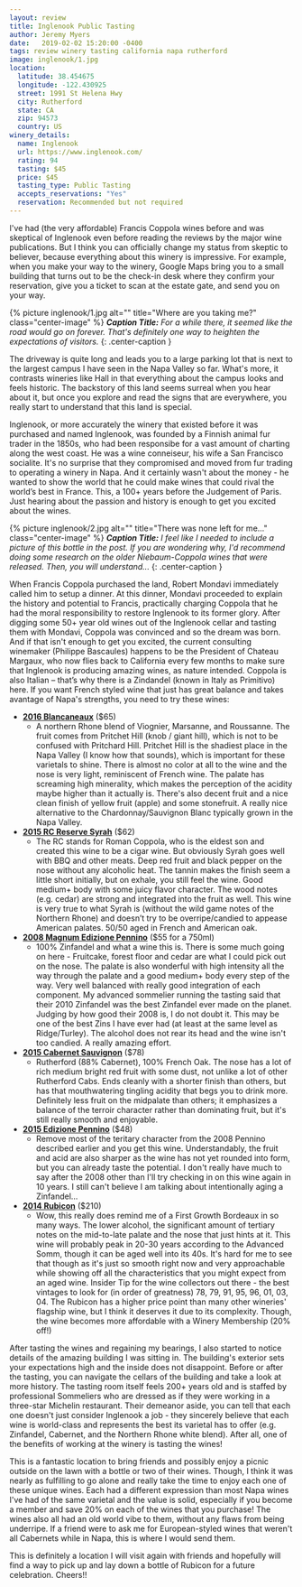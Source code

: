 ```yaml
---
layout: review
title: Inglenook Public Tasting
author: Jeremy Myers
date:   2019-02-02 15:20:00 -0400
tags: review winery tasting california napa rutherford
image: inglenook/1.jpg
location:
  latitude: 38.454675
  longitude: -122.430925
  street: 1991 St Helena Hwy
  city: Rutherford
  state: CA
  zip: 94573
  country: US
winery_details:
  name: Inglenook
  url: https://www.inglenook.com/
  rating: 94
  tasting: $45
  price: $45
  tasting_type: Public Tasting
  accepts_reservations: "Yes"
  reservation: Recommended but not required
---
```

I've had (the very affordable) Francis Coppola wines before and was skeptical of Inglenook even before reading the reviews by the major wine publications.  But I think you can officially change my status from skeptic to believer, because everything about this winery is impressive.  For example, when you make your way to the winery, Google Maps bring you to a small building that turns out to be the check-in desk where they confirm your reservation, give you a ticket to scan at the estate gate, and send you on your way.

{% picture inglenook/1.jpg alt="" title="Where are you taking me?" class="center-image" %}
***Caption Title:*** *For a while there, it seemed like the road would go on forever.  That's definitely one way to heighten the expectations of visitors.*
{: .center-caption }

The driveway is quite long and leads you to a large parking lot that is next to the largest campus I have seen in the Napa Valley so far.  What's more, it contrasts wineries like Hall in that everything about the campus looks and feels historic.  The backstory of this land seems surreal when you hear about it, but once you explore and read the signs that are everywhere, you really start to understand that this land is special.

Inglenook, or more accurately the winery that existed before it was purchased and named Inglenook, was founded by a Finnish animal fur trader in the 1850s, who had been responsibe for a vast amount of charting along the west coast.  He was a wine conneiseur, his wife a San Francisco socialite.  It's no surprise that they compromised and moved from fur trading to operating a winery in Napa.  And it certainly wasn't about the money - he wanted to show the world that he could make wines that could rival the world’s best in France.  This, a 100+ years before the Judgement of Paris.  Just hearing about the passion and history is enough to get you excited about the wines.

{% picture inglenook/2.jpg alt="" title="There was none left for me..." class="center-image" %}
***Caption Title:*** *I feel like I needed to include a picture of this bottle in the post.  If you are wondering why, I'd recommend doing some research on the older Niebaum-Coppola wines that were released.  Then, you will understand...*
{: .center-caption }

When Francis Coppola purchased the land, Robert Mondavi immediately called him to setup a dinner.  At this dinner, Mondavi proceeded to explain the history and potential to Francis, practically charging Coppola that he had the moral responsibility to restore Inglenook to its former glory.  After digging some 50+ year old wines out of the Inglenook cellar and tasting them with Mondavi, Coppola was convinced and so the dream was born.  And if that isn't enough to get you excited, the current consulting winemaker (Philippe Bascaules) happens to be the President of Chateau Margaux, who now flies back to California every few months to make sure that Inglenook is producing amazing wines, as nature intended.  Coppola is also Italian – that’s why there is a Zindandel (known in Italy as Primitivo) here.  If you want French styled wine that just has great balance and takes avantage of Napa's strengths, you need to try these wines:

* [**2016 Blancaneaux**](https://www.inglenook.com/Purchase/Details/BL16) ($65)
  * A northern Rhone blend of Viognier, Marsanne, and Roussanne.  The fruit comes from Pritchet Hill (knob / giant hill), which is not to be confused with Pritchard Hill.  Pritchet Hill is the shadiest place in the Napa Valley (I know how that sounds), which is important for these varietals to shine.  There is almost no color at all to the wine and the nose is very light, reminiscent of French wine.  The palate has screaming high minerality, which makes the perception of the acidity maybe higher than it actually is.  There's also decent fruit and a nice clean finish of yellow fruit (apple) and some stonefruit.  A really nice alternative to the Chardonnay/Sauvignon Blanc typically grown in the Napa Valley.
* [**2015 RC Reserve Syrah**](https://www.inglenook.com/Purchase/Details/RC15) ($62)
  * The RC stands for Roman Coppola, who is the eldest son and created this wine to be a cigar wine.  But obviously Syrah goes well with BBQ and other meats.  Deep red fruit and black pepper on the nose without any alcoholic heat.  The tannin makes the finish seem a little short initially, but on exhale, you still feel the wine.  Good medium+ body with some juicy flavor character.  The wood notes (e.g. cedar) are strong and integrated into the fruit as well.  This wine is very true to what Syrah is (without the wild game notes of the Northern Rhone) and doesn’t try to be overripe/candied to appease American palates.  50/50 aged in French and American oak.  
* [**2008 Magnum Edizione Pennino**](https://www.inglenook.com/Purchase/Details/EP09) ($55 for a 750ml)
  * 100% Zinfandel and what a wine this is.  There is some much going on here - Fruitcake, forest floor and cedar are what I could pick out on the nose.  The palate is also wonderful with high intensity all the way through the palate and a good medium+ body every step of the way.  Very well balanced with really good integration of each component.  My advanced sommelier running the tasting said that their 2010 Zinfandel was the best Zinfandel ever made on the planet.  Judging by how good their 2008 is, I do not doubt it.  This may be one of the best Zins I have ever had (at least at the same level as Ridge/Turley).  The alcohol does not rear its head and the wine isn't too candied.  A really amazing effort.
* [**2015 Cabernet Sauvignon**](https://www.inglenook.com/Purchase/Details/CK15) ($78)
  * Rutherford (88% Cabernet), 100% French Oak.  The nose has a lot of rich medium bright red fruit with some dust, not unlike a lot of other Rutherford Cabs.  Ends cleanly with a shorter finish than others, but has that mouthwatering tingling acidity that begs you to drink more.  Definitely less fruit on the midpalate than others; it emphasizes a balance of the terroir character rather than dominating fruit, but it's still really smooth and enjoyable.  
* [**2015 Edizione Pennino**](https://www.inglenook.com/Purchase/Details/EP15) ($48)
  * Remove most of the teritary character from the 2008 Pennino described earlier and you get this wine.  Understandably, the fruit and acid are also sharper as the wine has not yet rounded into form, but you can already taste the potential.  I don't really have much to say after the 2008 other than I'll try checking in on this wine again in 10 years.  I still can't believe I am talking about intentionally aging a Zinfandel...
* [**2014 Rubicon**](https://www.inglenook.com/Purchase/Details/RB14) ($210)
  * Wow, this really does remind me of a First Growth Bordeaux in so many ways.  The lower alcohol, the significant amount of tertiary notes on the mid-to-late palate and the nose that just hints at it.  This wine will probably peak in 20-30 years according to the Advanced Somm, though it can be aged well into its 40s.  It's hard for me to see that though as it's just so smooth right now and very approachable while showing off all the characteristics that you might expect from an aged wine.  Insider Tip for the wine collectors out there - the best vintages to look for (in order of greatness) 78, 79, 91, 95, 96, 01, 03, 04.  The Rubicon has a higher price point than many other wineries' flagship wine, but I think it deserves it due to its complexity.  Though, the wine becomes more affordable with a Winery Membership (20% off!)

After tasting the wines and regaining my bearings, I also started to notice details of the amazing building I was sitting in.  The building's exterior sets your expectations high and the inside does not disappoint.  Before or after the tasting, you can navigate the cellars of the building and take a look at more history.  The tasting room itself feels 200+ years old and is staffed by professional Sommeliers who are dressed as if they were working in a three-star Michelin restaurant.  Their demeanor aside, you can tell that each one doesn't just consider Inglenook a job - they sincerely believe that each wine is world-class and represents the best its varietal has to offer (e.g. Zinfandel, Cabernet, and the Northern Rhone white blend).  After all, one of the benefits of working at the winery is tasting the wines!

This is a fantastic location to bring friends and possibly enjoy a picnic outside on the lawn with a bottle or two of their wines.  Though, I think it was nearly as fulfilling to go alone and really take the time to enjoy each one of these unique wines.  Each had a different expression than most Napa wines I've had of the same varietal and the value is solid, especially if you become a member and save 20% on each of the wines that you purchase!  The wines also all had an old world vibe to them, without any flaws from being underripe.  If a friend were to ask me for European-styled wines that weren't all Cabernets while in Napa, this is where I would send them.

This is definitely a location I will visit again with friends and hopefully will find a way to pick up and lay down a bottle of Rubicon for a future celebration.  Cheers!!
